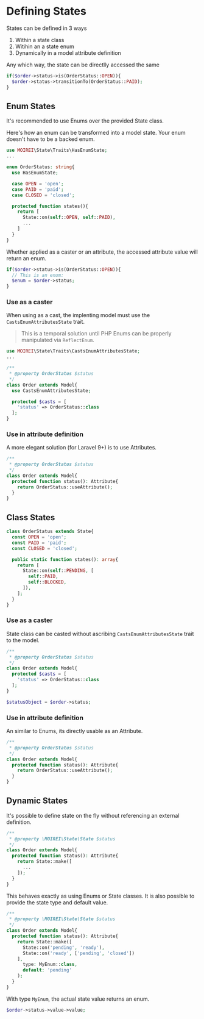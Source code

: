 # Defining States

States can be defined in 3 ways

1. Within a state class
2. Witihin an a state enum
3. Dynamically in a model attribute definition

Any which way, the state can be directlly accessed the same

```php
if($order->status->is(OrderStatus::OPEN)){
  $order->status->transitionTo(OrderStatus::PAID);
}
```

## Enum States

It's recommended to use Enums over the provided State class.

Here's how an enum can be transformed into a model state.
Your enum doesn't have to be a backed enum.

```php
use MOIREI\State\Traits\HasEnumState;
...

enum OrderStatus: string{
  use HasEnumState;

  case OPEN = 'open';
  case PAID = 'paid';
  case CLOSED = 'closed';

  protected function states(){
    return [
      State::on(self::OPEN, self::PAID),
      ...
    ]
  }
}
```

Whether applied as a caster or an attribute, the accessed attribute value will return an enum.

```php
if($order->status->is(OrderStatus::OPEN)){
  // This is an enum:
  $enum = $order->status;
}
```

### Use as a caster

When using as a cast, the implenting model must use the `CastsEnumAttributesState` trait.

> This is a temporal solution until PHP Enums can be properly manipulated via `ReflectEnum`.

```php
use MOIREI\State\Traits\CastsEnumAttributesState;
...

/**
 * @property OrderStatus $status
 */
class Order extends Model{
  use CastsEnumAttributesState;

  protected $casts = [
    'status' => OrderStatus::class
  ];
}
```

### Use in attribute definition

A more elegant solution (for Laravel 9+) is to use Attributes.

```php
/**
 * @property OrderStatus $status
 */
class Order extends Model{
  protected function status(): Attribute{
    return OrderStatus::useAttribute();
  }
}
```

## Class States

```php
class OrderStatus extends State{
  const OPEN = 'open';
  const PAID = 'paid';
  const CLOSED = 'closed';

  public static function states(): array{
    return [
      State::on(self::PENDING, [
        self::PAID,
        self::BLOCKED,
      ]),
    ];
  }
}
```

### Use as a caster

State class can be casted without ascribing `CastsEnumAttributesState` trait to the model.

```php
/**
 * @property OrderStatus $status
 */
class Order extends Model{
  protected $casts = [
    'status' => OrderStatus::class
  ];
}
```

```php
$statusObject = $order->status;
```

### Use in attribute definition

An similar to Enums, its directly usable as an Attribute.

```php
/**
 * @property OrderStatus $status
 */
class Order extends Model{
  protected function status(): Attribute{
    return OrderStatus::useAttribute();
  }
}
```

## Dynamic States

It's possible to define state on the fly without referencing an external definition.

```php
/**
 * @property \MOIREI\State\State $status
 */
class Order extends Model{
  protected function status(): Attribute{
    return State::make([
      ...
    ]);
  }
}
```

This behaves exactly as using Enums or State classes.
It is also possible to provide the state type and default value.

```php
/**
 * @property \MOIREI\State\State $status
 */
class Order extends Model{
  protected function status(): Attribute{
    return State::make([
      State::on('pending', 'ready'),
      State::on('ready', ['pending', 'closed'])
    ],
      type: MyEnum::class,
      default: 'pending'
    );
  }
}
```

With type `MyEnum`, the actual state value returns an enum.

```php
$order->status->value->value;
```
